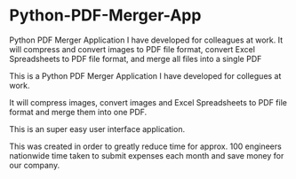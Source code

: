 # Python-PDF-Merger-App
Python PDF Merger Application I have developed for colleagues at work. It will compress and convert images to PDF file format, convert Excel Spreadsheets to PDF file format, and merge all files into a single PDF

This is a Python PDF Merger Application I have developed for collegues at work.

It will compress images, convert images and Excel Spreadsheets to PDF file format and merge them into one PDF.

This is an super easy user interface application.

This was created in order to greatly reduce time for approx. 100 engineers nationwide time taken to submit expenses each month and save money for our company.
